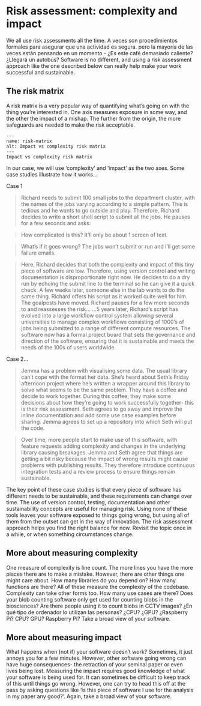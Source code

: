 # Risk assessment: complexity and impact

We all use risk assessments all the time. A veces son procedimientos formales para asegurar que una actividad es segura. pero la mayoría de las veces están pensando en un momento - ¿Es este café demasiado caliente? ¿Llegará un autobús? Software is no different, and using a risk assessment approach like the one described below can really help make your work successful and sustainable.

## The risk matrix

A risk matrix is a very popular way of quantifying what’s going on with the thing you’re interested in. One axis measures exposure in some way, and the other the impact of a mishap. The further from the origin, the more safeguards are needed to make the risk acceptable.

```{figure} ../../figures/risk-matrix.png
---
name: risk-matrix
alt: Impact vs complexity risk matrix
---
Impact vs complexity risk matrix
```

In our case, we will use ‘complexity’ and ‘impact’ as the two axes. Some case studies illustrate how it works…

Case 1

> Richard needs to submit 100 small jobs to the department cluster, with the names of the jobs varying according to a simple pattern. This is tedious and he wants to go outside and play. Therefore, Richard decides to write a short shell script to submit all the jobs. He pauses for a few seconds and asks:

> How complicated is this? It’ll only be about 1 screen of text.

> What’s if it goes wrong? The jobs won’t submit or run and I’ll get some failure emails.

> Here, Richard decides that both the complexity and impact of this tiny piece of software are low. Therefore, using version control and writing documentation is disproportionate right now. He decides to do a dry run by echoing the submit line to the terminal so he can give it a quick check.
> A few weeks later, someone else in the lab wants to do the same thing. Richard offers his script as it worked quite well for him. The goalposts have moved. Richard pauses for a few more seconds to and reassesses the risk…
> …5 years later, Richard’s script has evolved into a large workflow control system allowing several universities to manage complex workflows  consisting of 1000’s of jobs being submitted to a range of different compute resources. The software now has a formal project board that sets the governance and direction of the software, ensuring that it is sustainable and meets the needs of the 100s of users worldwide.

Case 2...

> Jemma has a problem with visualising some data. The usual library can’t cope with the format her data. She’s heard about Seth’s Friday afternoon project where he’s written a wrapper around this library to solve what seems to be the same problem. They have a coffee and decide to work together. During this coffee, they make some decisions about how they’re going to work successfully together- this is their risk assessment. Seth agrees to go away and improve the inline documentation and add some use case examples before sharing. Jemma agrees to set up a repository into which Seth will put the code.

> Over time, more people start to make use of this software, with feature requests adding complexity and changes in the underlying library causing breakages. Jemma and Seth agree that things are getting a bit risky because the impact of wrong results might cause problems with publishing results. They therefore introduce continuous integration tests and a review process to ensure things remain sustainable.

The key point of these case studies is that every piece of software has different needs to be sustainable, and these requirements can change over time. The use of version control, testing, documentation and other sustainability concepts are useful for managing risk. Using none of these tools leaves your software exposed to things going wrong, but using all of them from the outset can get in the way of innovation. The risk assessment approach helps you find the right balance for now. Revisit the topic once in a while, or when something circumstances change.

## More about measuring complexity

One measure of complexity is line count. The more lines you have the more places there are to make a mistake. However, there are other things one might care about. How many libraries do you depend on? How many functions are there? All of these measure the complexity of the codebase. Complexity can take other forms too. How many use cases are there? Does your blob counting software only get used for counting blobs in the biosciences? Are there people using it to count blobs in CCTV images? ¿En qué tipo de ordenador lo utilizan las personas? ¿CPU? ¿GPU? ¿Raspberry Pi? CPU? GPU? Raspberry Pi? Take a broad view of your software.

## More about measuring impact

What happens when (not if) your software doesn’t work? Sometimes, it just annoys you for a few minutes. However, other software going wrong can have huge consequences- the retraction of your seminal paper or even lives being lost. Measuring the impact requires good knowledge of what your software is being used for. It can sometimes be difficult to keep track of this until things go wrong. However, one can try to head this off at the pass by asking questions like ‘is this piece of software I use for the analysis in my paper any good?’. Again, take a broad view of your software.
